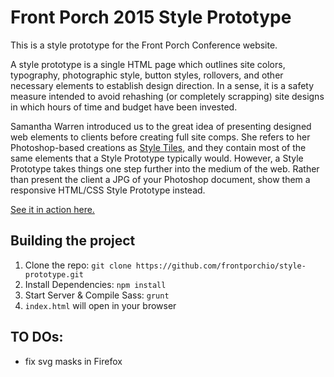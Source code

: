 # Front Porch 2015 Style Prototype

This is a style prototype for the Front Porch Conference website.

A style prototype is a single HTML page which outlines site colors, typography, photographic style, button styles, rollovers, and other necessary elements to establish design direction. In a sense, it is a safety measure intended to avoid rehashing (or completely scrapping) site designs in which hours of time and budget have been invested.

Samantha Warren introduced us to the great idea of presenting designed web elements to clients before creating full site comps. She refers to her Photoshop-based creations as [Style Tiles](http://styletil.es), and they contain most of the same elements that a Style Prototype typically would. However, a Style Prototype takes things one step further into the medium of the web. Rather than present the client a JPG of your Photoshop document, show them a responsive HTML/CSS Style Prototype instead.

[See it in action here.](http://frontporchio.github.io/style-prototype/)

## Building the project

1. Clone the repo: `git clone https://github.com/frontporchio/style-prototype.git`
2. Install Dependencies: `npm install`
3. Start Server & Compile Sass: `grunt`
4. `index.html` will open in your browser

## TO DOs: 

 - fix svg masks in Firefox